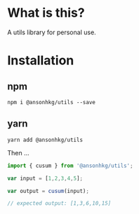 # What is this?

A utils library for personal use.

# Installation

## npm
`npm i @ansonhkg/utils --save`

## yarn

`yarn add @ansonhkg/utils`

Then ...

``` js
import { cusum } from '@ansonhkg/utils';

var input = [1,2,3,4,5];

var output = cusum(input);

// expected output: [1,3,6,10,15]
```

